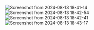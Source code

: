 ![Screenshot from 2024-08-13 18-41-14](https://github.com/user-attachments/assets/58f309d4-94cb-4077-8a13-bc0fd5bcec5f)
![Screenshot from 2024-08-13 18-42-54](https://github.com/user-attachments/assets/a5fc511c-8745-45d3-a937-262904059b3a)
![Screenshot from 2024-08-13 18-42-41](https://github.com/user-attachments/assets/cebc3f92-9496-4812-a6fd-94f06f4f507b)
![Screenshot from 2024-08-13 18-43-17](https://github.com/user-attachments/assets/bdbd5914-e30c-4ebc-8896-a498c5000c12)
